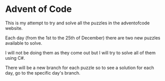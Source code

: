<h1>Advent of Code</h1>

This is my attempt to try and solve all the puzzles in the adventofcode website.

Each day (from the 1st to the 25th of December) there are two new puzzles available to solve.

I will not be doing them as they come out but I will try to solve all of them using C#.

There will be a new branch for each puzzle so to see a solution for each day, go to the specific day's branch.
